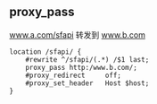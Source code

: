 ## proxy_pass
www.a.com/sfapi 转发到 www.b.com

	location /sfapi/ {
	    #rewrite ^/sfapi/(.*) /$1 last;
	    proxy_pass http:/www.b.com/;
	    #proxy_redirect     off;
	    #proxy_set_header   Host $host;
	}